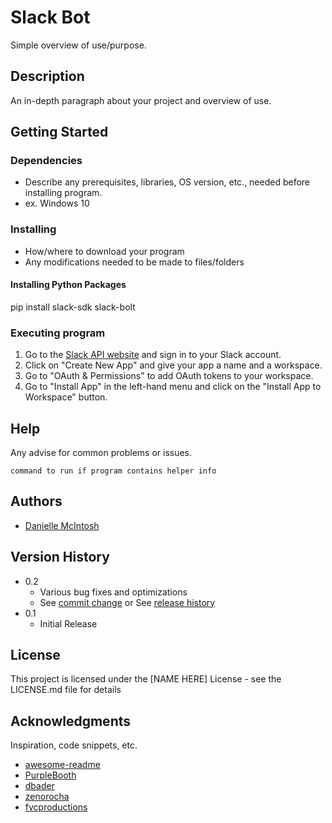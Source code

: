 # Slack Bot

Simple overview of use/purpose.

## Description

An in-depth paragraph about your project and overview of use.

## Getting Started

### Dependencies

* Describe any prerequisites, libraries, OS version, etc., needed before installing program.
* ex. Windows 10

### Installing

* How/where to download your program
* Any modifications needed to be made to files/folders

#### Installing Python Packages
pip install slack-sdk slack-bolt


### Executing program

1. Go to the [Slack API website](https://api.slack.com) and sign in to your Slack account.
2. Click on "Create New App" and give your app a name and a workspace.
3. Go to "OAuth & Permissions" to add OAuth tokens to your workspace.
4. Go to "Install App" in the left-hand menu and click on the "Install App to Workspace" button.

## Help

Any advise for common problems or issues.
```
command to run if program contains helper info
```

## Authors

* [Danielle McIntosh](https://sites.google.com/view/danielle-mcintosh/home)

## Version History

* 0.2
    * Various bug fixes and optimizations
    * See [commit change]() or See [release history]()
* 0.1
    * Initial Release

## License

This project is licensed under the [NAME HERE] License - see the LICENSE.md file for details

## Acknowledgments

Inspiration, code snippets, etc.
* [awesome-readme](https://github.com/matiassingers/awesome-readme)
* [PurpleBooth](https://gist.github.com/PurpleBooth/109311bb0361f32d87a2)
* [dbader](https://github.com/dbader/readme-template)
* [zenorocha](https://gist.github.com/zenorocha/4526327)
* [fvcproductions](https://gist.github.com/fvcproductions/1bfc2d4aecb01a834b46)
```